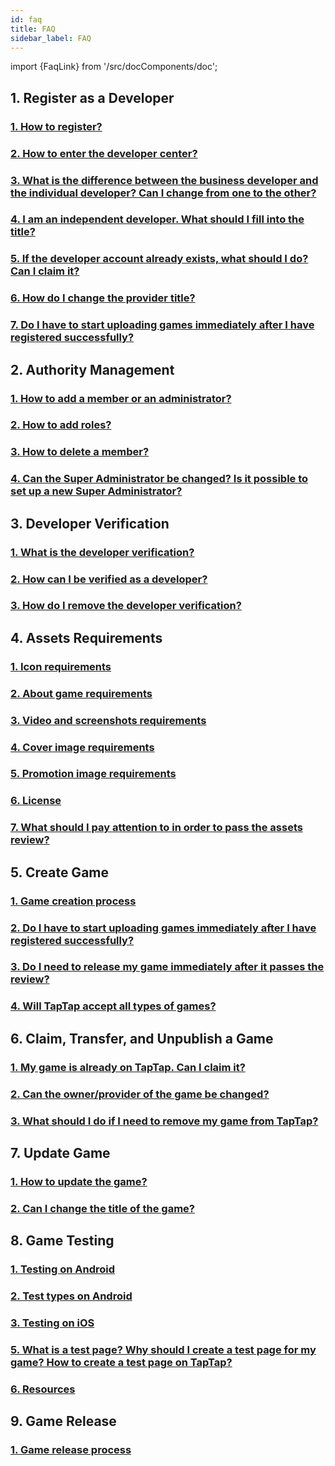 ```yaml
---
id: faq
title: FAQ
sidebar_label: FAQ
---
```

import {FaqLink} from '/src/docComponents/doc';

## 1. Register as a Developer 

### [<FaqLink>1. How to register?</FaqLink>](/store/store-register/#how-to-register)  
### [<FaqLink>2. How to enter the developer center?</FaqLink>](/store/store-register/#get-started)  
### [<FaqLink>3. What is the difference between the business developer and the individual developer? Can I change from one to the other?</FaqLink>](/store/store-register/#what-is-the-difference-between-the-business-developer-and-the-individual-developer-can-i-change-from-one-to-the-other)    
### [<FaqLink>4. I am an independent developer. What should I fill into the title?</FaqLink>](/store/store-register/#i-am-an-independent-developer-what-should-i-fill-in-the-title)  
### [<FaqLink>5. If the developer account already exists, what should I do? Can I claim it?</FaqLink>](/store/store-register/#if-the-developer-account-already-exists-what-should-i-do-can-i-claim-it)  
### [<FaqLink>6. How do I change the provider title?</FaqLink>](/store/store-register/#how-do-i-change-the-provider-title)
### [<FaqLink>7. Do I have to start uploading games immediately after I have registered successfully?</FaqLink>](/store/store-register/#do-i-have-to-start-uploading-games-immediately-after-i-have-registered-successfully) 


## 2. Authority Management

### [<FaqLink>1. How to add a member or an administrator?</FaqLink>](/store/store-admin/#add-member-or-master-administrator)  
### [<FaqLink>2. How to add roles?</FaqLink>](/store/store-admin/#add-roles)  
### [<FaqLink>3. How to delete a member?</FaqLink>](/store/store-admin/#delete-member)
### [<FaqLink>4. Can the Super Administrator be changed? Is it possible to set up a new Super Administrator?</FaqLink>](/store/store-admin/#1-can-the-super-administrator-be-changed--is-it-possible-to-set-up-a-new-super-administrator)

## 3. Developer Verification 

### [<FaqLink>1. What is the developer verification?</FaqLink>](/store/store-auth/#what-is-the-developer-verification)  
### [<FaqLink>2. How can I be verified as a developer?</FaqLink>](/store/store-auth/#how-can-i-be-verified-as-a-developer)
### [<FaqLink>3. How do I remove the developer verification?</FaqLink>](/store/store-auth/#how-do-i-remove-the-developer-verification) 


## 4. Assets Requirements 

### [<FaqLink>1. Icon requirements</FaqLink>](/store/store-material/#icons)  
### [<FaqLink>2. About game requirements</FaqLink>](/store/store-material/#about)    
### [<FaqLink>3. Video and screenshots requirements</FaqLink>](/store/store-material/#video-and-screenshots)   
### [<FaqLink>4. Cover image requirements</FaqLink>](/store/store-material/#cover-image-on-top-of-game-page)    
### [<FaqLink>5. Promotion image requirements</FaqLink>](/store/store-material/#promotion-image)   
### [<FaqLink>6. License</FaqLink>](/store/store-material/#license)
### [<FaqLink>7. What should I pay attention to in order to pass the assets review?</FaqLink>](/store/store-material/#what-should-i-pay-attention-to-in-order-to-pass-the-assets-review)  

## 5. Create Game  

### [<FaqLink>1. Game creation process</FaqLink>](/store/store-creategame/)    
### [<FaqLink>2. Do I have to start uploading games immediately after I have registered successfully?</FaqLink>](/store/store-register/#do-i-have-to-start-uploading-games-immediately-after-i-have-registered-successfully)
### [<FaqLink>3. Do I need to release my game immediately after it passes the review?</FaqLink>](/store/store-creategame/#do-i-need-to-release-my-game-immediately-after-it-passes-the-review)
### [<FaqLink>4. Will TapTap accept all types of games?</FaqLink>](/store/store-creategame/#will-taptap-accept-all-types-of-games)

## 6. Claim, Transfer, and Unpublish a Game  

### [<FaqLink>1. My game is already on TapTap. Can I claim it?</FaqLink>](/store/store-creategame/#my-game-is-already-on-taptap-can-i-claim-it)
### [<FaqLink>2. Can the owner/provider of the game be changed?</FaqLink>](/store/store-creategame/#can-the-ownerprovider-of-the-game-be-changed)  
### [<FaqLink>3. What should I do if I need to remove my game from TapTap?</FaqLink>](/store/store-creategame/#what-should-i-do-if-i-need-to-remove-my-game-from-taptap)

## 7. Update Game

### [<FaqLink>1. How to update the game?</FaqLink>](/store/store-update/)   
### [<FaqLink>2. Can I change the title of the game?</FaqLink>](/store/store-update/#can-i-change-the-title-of-the-game)  

## 8. Game Testing

### [<FaqLink>1. Testing on Android</FaqLink>](/store/store-test/#testing-on-android)
### [<FaqLink>2. Test types on Android</FaqLink>](/store/store-test/#test-types-on-android)
### [<FaqLink>3. Testing on iOS</FaqLink>](/store/store-test/#testing-on-ios)
### [<FaqLink>5. What is a test page? Why should I create a test page for my game? How to create a test page on TapTap?</FaqLink>](/store/store-test/#what-is-a-test-page-why-should-i-create-a-test-page-for-my-game-how-to-create-a-test-page-on-taptap)
### [<FaqLink>6. Resources</FaqLink>](/store/store-test/#resources)

## 9. Game Release 

### [<FaqLink>1. Game release process</FaqLink>](/store/store-publish-game/)
